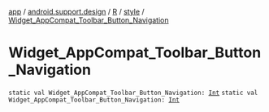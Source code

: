 [app](../../../index.md) / [android.support.design](../../index.md) / [R](../index.md) / [style](index.md) / [Widget_AppCompat_Toolbar_Button_Navigation](./-widget_-app-compat_-toolbar_-button_-navigation.md)

# Widget_AppCompat_Toolbar_Button_Navigation

`static val Widget_AppCompat_Toolbar_Button_Navigation: `[`Int`](https://kotlinlang.org/api/latest/jvm/stdlib/kotlin/-int/index.html)
`static val Widget_AppCompat_Toolbar_Button_Navigation: `[`Int`](https://kotlinlang.org/api/latest/jvm/stdlib/kotlin/-int/index.html)